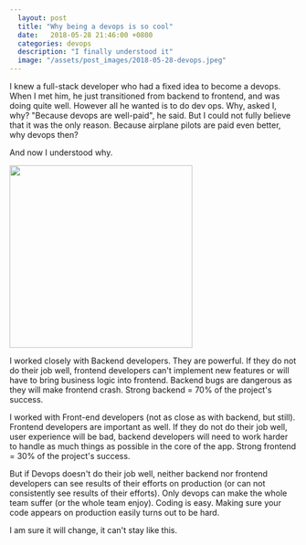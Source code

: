 ```yaml
---
  layout: post
  title: "Why being a devops is so cool"
  date:   2018-05-28 21:46:00 +0800
  categories: devops
  description: "I finally understood it"
  image: "/assets/post_images/2018-05-28-devops.jpeg"
---
```


I knew a full-stack developer who had a fixed idea to become a devops. When I met him, he just transitioned from backend to frontend, and was doing quite well. However all he wanted is to do dev ops. Why, asked I, why? "Because devops are well-paid", he said. But I could not fully believe that it was the only reason. Because airplane pilots are paid even better, why devops then?

And now I understood why.

<img src="{{ site.url }}/assets/post_images/2018-05-28-devops.jpeg" width="320" style="display:block"/>

I worked closely with Backend developers. They are powerful. If they do not do their job well, frontend developers can't implement new features or will have to bring business logic into frontend. Backend bugs are dangerous as they will make frontend crash. Strong backend = 70% of the project's success.

I worked with Front-end developers (not as close as with backend, but still). Frontend developers are important as well. If they do not do their job well, user experience will be bad, backend developers will need to work harder to handle as much things as possible in the core of the app. Strong frontend = 30% of the project's success.

But if Devops doesn't do their job well, neither backend nor frontend developers can see results of their efforts on production (or can not consistently see results of their efforts). Only devops can make the whole team suffer (or the whole team enjoy). Coding is easy. Making sure your code appears on production easily turns out to be hard.

I am sure it will change, it can't stay like this.